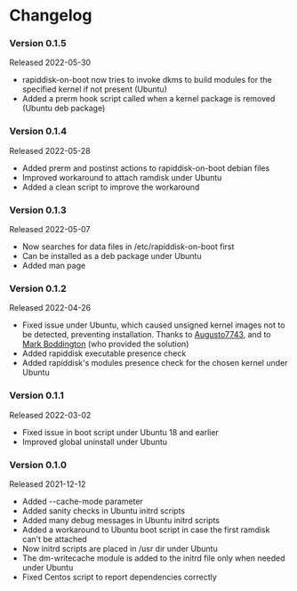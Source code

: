 # Changelog

### Version 0.1.5

Released 2022-05-30

* rapiddisk-on-boot now tries to invoke dkms to build modules for the specified kernel if not present (Ubuntu)
* Added a prerm hook script called when a kernel package is removed (Ubuntu deb package)

### Version 0.1.4

Released 2022-05-28

* Added prerm and postinst actions to rapiddisk-on-boot debian files
* Improved workaround to attach ramdisk under Ubuntu
* Added a clean script to improve the workaround

### Version 0.1.3

Released 2022-05-07

* Now searches for data files in /etc/rapiddisk-on-boot first
* Can be installed as a deb package under Ubuntu
* Added man page

### Version 0.1.2

Released 2022-04-26

* Fixed issue under Ubuntu, which caused unsigned kernel images not to be detected, preventing installation. Thanks to 
  [Augusto7743](https://github.com/Augusto7743), and to [Mark Boddington](https://github.com/TuxInvader) (who provided the solution)
* Added rapiddisk executable presence check
* Added rapiddisk's modules presence check for the chosen kernel under Ubuntu

### Version 0.1.1

Released 2022-03-02

* Fixed issue in boot script under Ubuntu 18 and earlier
* Improved global uninstall under Ubuntu

### Version 0.1.0

Released 2021-12-12

* Added --cache-mode parameter
* Added sanity checks in Ubuntu initrd scripts
* Added many debug messages in Ubuntu initrd scripts
* Added a workaround to Ubuntu boot script in case the first ramdisk can't be attached
* Now initrd scripts are placed in /usr dir under Ubuntu
* The dm-writecache module is added to the initrd file only when needed under Ubuntu
* Fixed Centos script to report dependencies correctly
